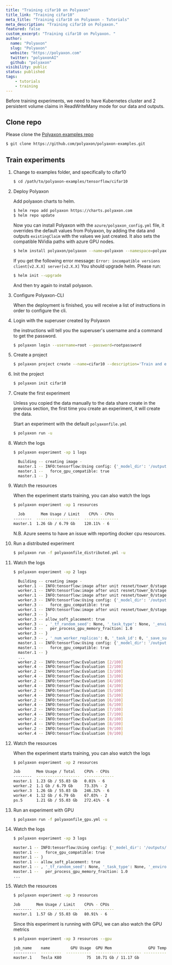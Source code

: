 ```yaml
---
title: "Training cifar10 on Polyaxon"
title_link: "Training cifar10"
meta_title: "Training cifar10 on Polyaxon - Tutorials"
meta_description: "Training cifar10 on Polyaxon."
featured: false
custom_excerpt: "Training cifar10 on Polyaxon. "
author:
  name: "Polyaxon"
  slug: "Polyaxon"
  website: "https://polyaxon.com"
  twitter: "polyaxonAI"
  github: "polyaxon"
visibility: public
status: published
tags:
    - tutorials
    - training
---
```


Before training experiments, we need to have Kubernetes cluster and 2 persistent volume claims in ReadWriteMany mode for our data and outputs.


## Clone repo

Please clone the [Polyaxon examples repo](https://github.com/polyaxon/polyaxon-examples)

```bash
$ git clone https://github.com/polyaxon/polyaxon-examples.git
```


## Train experiments 

1. Change to examples folder, and specifically to cifar10

    ```bash
    $ cd /path/to/polyaxon-examples/tensorflow/cifar10
    ```

2. Deploy Polyaxon

    Add polyaxon charts to helm.

    ```bash
    $ helm repo add polyaxon https://charts.polyaxon.com
    $ helm repo update
    ```

    Now you can install Polyaxon with the `azure/polyaxon_config.yml` file,
    it overrides the default values from Polyaxon, by adding the data and outputs `existingClaim`
    with the values we just created. It also sets the compatible NVidia paths with azure GPU nodes.

    ```bash
    $ helm install polyaxon/polyaxon --name=polyaxon --namespace=polyaxon -f ../azure/polyaxon-config.yml
    ```

    If you get the following error message: `Error: incompatible versions client[v2.X.X] server[v2.X.X]`
    You should upgrade helm. Please run:

    ```bash
    $ helm init --upgrade
    ```

    And then try again to install polyaxon.

3. Configure Polyaxon-CLI

    When the deployment is finished, you will receive a list of instructions in order to configure the cli.

4. Login with the superuser created by Polyaxon

    the instructions will tell you the superuser's username and a command to get the password.

    ```bash
    $ polyaxon login --username=root --password=rootpassword
    ```

5. Create a project

    ```bash
    $ polyaxon project create --name=cifar10 --description='Train and evaluate a CIFAR-10 ResNet model on polyaxon'
    ```

6. Init the project

    ```bash
    $ polyaxon init cifar10
    ```

7. Create the first experiment

    Unless you copied the data manually to the data share create in the previous section,
    the first time you create an experiment, it will create the data.

    Start an experiment with the default `polyaxonfile.yml`

    ```bash
    $ polyaxon run -u
    ```

8. Watch the logs

    ```bash
    $ polyaxon experiment -xp 1 logs

      Building -- creating image -
      master.1 -- INFO:tensorflow:Using config: {'_model_dir': '/outputs/root/cifar10/experiments/1', '_save_checkpoints_secs': 600, '_num_ps_replicas': 0, '_keep_checkpoint_max': 5, '_session_config': gpu_options {
      master.1 --   force_gpu_compatible: true
      master.1 -- }
    ```

9. Watch the resources

    When the experiment starts training, you can also watch the logs

    ```bash
    $ polyaxon experiment -xp 1 resources

      Job       Mem Usage / Limit    CPU% - CPUs
    --------  -------------------  ---------------
    master.1  1.26 Gb / 6.79 Gb    120.11% - 6
    ```

    N.B. Azure seems to have an issue with reporting docker cpu resources.

10. Run a distributed experiment

    ```bash
    $ polyaxon run -f polyaxonfile_distributed.yml -u
    ```


8. Watch the logs

    ```bash
    $ polyaxon experiment -xp 2 logs

      Building -- creating image -
      worker.1 -- INFO:tensorflow:image after unit resnet/tower_0/stage_1/residual_v1_3/: (?, 16, 16, 32)
      worker.1 -- INFO:tensorflow:image after unit resnet/tower_0/stage_1/residual_v1_4/: (?, 16, 16, 32)
      worker.1 -- INFO:tensorflow:image after unit resnet/tower_0/stage_1/residual_v1_5/: (?, 16, 16, 32)
      worker.3 -- INFO:tensorflow:Using config: {'_model_dir': '/outputs/root/cifar10/experiments/2', '_save_checkpoints_secs': 600, '_num_ps_replicas': 0, '_keep_checkpoint_max': 5, '_session_config': gpu_options {
      worker.3 --   force_gpu_compatible: true
      worker.1 -- INFO:tensorflow:image after unit resnet/tower_0/stage_1/residual_v1_6/: (?, 16, 16, 32)
      worker.3 -- }
      worker.3 -- allow_soft_placement: true
      worker.3 -- , '_tf_random_seed': None, '_task_type': None, '_environment': 'local', '_is_chief': True, '_cluster_spec': <tensorflow.python.training.server_lib.ClusterSpec object at 0x7fc7e9f53850>, '_tf_config': gpu_options {
      worker.3 --   per_process_gpu_memory_fraction: 1.0
      worker.3 -- }
      worker.3 -- , '_num_worker_replicas': 0, '_task_id': 0, '_save_summary_steps': 100, '_save_checkpoints_steps': None, '_evaluation_master': '', '_keep_checkpoint_every_n_hours': 10000, '_master': '', '_log_step_count_steps': 100}
      master.1 -- INFO:tensorflow:Using config: {'_model_dir': '/outputs/root/cifar10/experiments/2', '_save_checkpoints_secs': 600, '_num_ps_replicas': 0, '_keep_checkpoint_max': 5, '_session_config': gpu_options {
      master.1 --   force_gpu_compatible: true
      master.1 -- }
      ...
      worker.2 -- INFO:tensorflow:Evaluation [2/100]
      worker.4 -- INFO:tensorflow:Evaluation [2/100]
      worker.2 -- INFO:tensorflow:Evaluation [3/100]
      worker.4 -- INFO:tensorflow:Evaluation [3/100]
      worker.2 -- INFO:tensorflow:Evaluation [4/100]
      worker.4 -- INFO:tensorflow:Evaluation [4/100]
      worker.2 -- INFO:tensorflow:Evaluation [5/100]
      worker.4 -- INFO:tensorflow:Evaluation [5/100]
      worker.2 -- INFO:tensorflow:Evaluation [6/100]
      worker.4 -- INFO:tensorflow:Evaluation [6/100]
      worker.2 -- INFO:tensorflow:Evaluation [7/100]
      worker.4 -- INFO:tensorflow:Evaluation [7/100]
      worker.2 -- INFO:tensorflow:Evaluation [8/100]
      worker.4 -- INFO:tensorflow:Evaluation [8/100]
      worker.2 -- INFO:tensorflow:Evaluation [9/100]
      worker.4 -- INFO:tensorflow:Evaluation [9/100]
    ```

9. Watch the resources

    When the experiment starts training, you can also watch the logs

    ```bash
    $ polyaxon experiment -xp 2 resources

    Job       Mem Usage / Total    CPU% - CPUs
    --------  -------------------  -------------
    master.1  1.23 Gb / 55.03 Gb   0.01% - 6
    worker.2  1.1 Gb / 6.79 Gb     73.33% - 2
    worker.3  1.26 Gb / 55.03 Gb   246.32% - 6
    worker.4  1.12 Gb / 6.79 Gb    67.03% - 2
    ps.5      1.21 Gb / 55.03 Gb   272.41% - 6
    ```

10. Run an experiment with GPU

    ```bash
    $ polyaxon run -f polyaxonfile_gpu.yml -u
    ```

11. Watch the logs

    ```bash
    $ polyaxon experiment -xp 3 logs

    master.1 -- INFO:tensorflow:Using config: {'_model_dir': '/outputs/root/cifar10/experiments/3', '_save_checkpoints_secs': 600, '_num_ps_replicas': 0, '_keep_checkpoint_max': 5, '_session_config': gpu_options {
    master.1 --   force_gpu_compatible: true
    master.1 -- }
    master.1 -- allow_soft_placement: true
    master.1 -- , '_tf_random_seed': None, '_task_type': None, '_environment': 'local', '_is_chief': True, '_cluster_spec': <tensorflow.python.training.server_lib.ClusterSpec object at 0x7fd2638d9490>, '_tf_config': gpu_options {
    master.1 --   per_process_gpu_memory_fraction: 1.0
    ...
    ```

12. Watch the resources


    ```bash
    $ polyaxon experiment -xp 3 resources

    Job       Mem Usage / Limit    CPU% - CPUs
    --------  -------------------  -------------
    master.1  1.57 Gb / 55.03 Gb   80.91% - 6
    ```

    Since this experiment is running with GPU, we can also watch the GPU metrics

    ```bash
    $ polyaxon experiment -xp 3 resources --gpu

    job_name    name         GPU Usage  GPU Mem                GPU Temperature    Power Draw    Power Limit
    ----------  ---------  -----------  -------------------- -----------------  ------------  -------------
    master.1    Tesla K80           75  10.71 Gb / 11.17 Gb                 69           125            149
    ```

